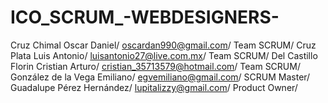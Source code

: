 # ICO_SCRUM_-WEBDESIGNERS-
Cruz Chimal Oscar Daniel/ oscardan990@gmail.com/ Team SCRUM/ 
Cruz Plata Luis Antonio/ luisantonio27@live.com.mx/ Team SCRUM/
Del Castillo Florin Cristian Arturo/ cristian_35713579@hotmail.com/ Team SCRUM/
González de la Vega Emiliano/ egvemiliano@gmail.com/ SCRUM Master/
Guadalupe Pérez Hernández/ lupitalizzy@gmail.com/ Product Owner/
